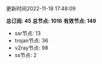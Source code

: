 更新时间2022-11-18 17:48:09

**总订阅: 45**
**总节点: 1016**
**有效节点: 149**
- ssr节点: 13
- trojan节点: 36
- v2ray节点: 98
- ss节点: 2
